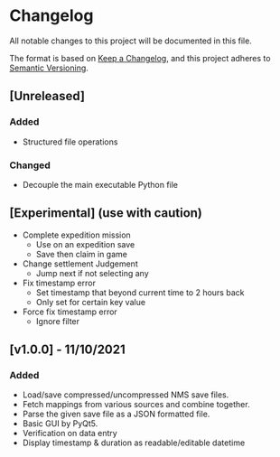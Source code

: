 # Changelog

All notable changes to this project will be documented in this file.

The format is based on [Keep a Changelog](https://keepachangelog.com/en/1.0.0/),
and this project adheres to [Semantic Versioning](https://semver.org/spec/v2.0.0.html).

## [Unreleased]
### Added
- Structured file operations
### Changed
- Decouple the main executable Python file

## [Experimental] (use with caution)
- Complete expedition mission
    - Use on an expedition save
    - Save then claim in game
- Change settlement Judgement
    - Jump next if not selecting any
- Fix timestamp error
    - Set timestamp that beyond current time to 2 hours back
    - Only set for certain key value
- Force fix timestamp error
    - Ignore filter

## [v1.0.0] - 11/10/2021
### Added
- Load/save compressed/uncompressed NMS save files.
- Fetch mappings from various sources and combine together.
- Parse the given save file as a JSON formatted file.
- Basic GUI by PyQt5.
- Verification on data entry
- Display timestamp & duration as readable/editable datetime
